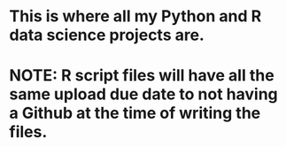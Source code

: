 # This is where all my Python and R data science projects are.

# NOTE: R script files will have all the same upload due date to not having a Github at the time of writing the files.

